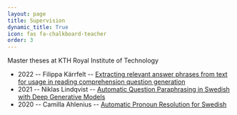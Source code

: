 ```yaml
---
layout: page
title: Supervision
dynamic_title: True
icon: fas fa-chalkboard-teacher
order: 3
---
```


Master theses at KTH Royal Institute of Technology
* 2022 -- Filippa Kärrfelt -- [Extracting relevant answer phrases from text for usage in reading comprehension question generation](https://kth.diva-portal.org/smash/record.jsf?pid=diva2:1706617)
* 2021 -- Niklas Lindqvist -- [Automatic Question Paraphrasing in Swedish with Deep Generative Models](http://kth.diva-portal.org/smash/record.jsf?pid=diva2:1554622)
* 2020 -- Camilla Ahlenius -- [Automatic Pronoun Resolution for Swedish](http://kth.diva-portal.org/smash/record.jsf?pid=diva2:1520819)
